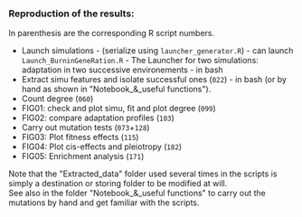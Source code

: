 ### Reproduction of the results:
In parenthesis are the corresponding R script numbers.
- Launch simulations - (serialize using `launcher_generator.R`) - can launch `Launch_BurninGeneRation.R` - The Launcher for two simulations: adaptation in two successive environements - in bash
- Extract simu features and isolate successful ones (`022`) - in bash (or by hand as shown in "Notebook_&_useful functions").
- Count degree (`060`)
- FIG01: check and plot simu, fit and plot degree (`099`)
- FIG02: compare adaptation profiles (`103`)
- Carry out mutation tests (`073`+`128`)
- FIG03: Plot fitness effects (`115`)
- FIG04: Plot cis-effects and pleiotropy (`182`)
- FIG05: Enrichment analysis (`171`)

Note that the "Extracted\_data" folder used several times in the scripts is simply a destination or storing folder to be modified at will.</br>
See also in the folder "Notebook_&_useful functions" to carry out the mutations by hand and get familiar with the scripts.
